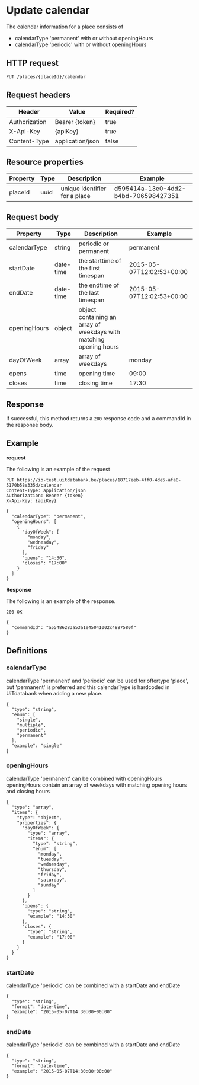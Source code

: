 ---
---

# Update calendar

The calendar information for a place consists of
- calendarType 'permanent' with or without openingHours
- calendarType 'periodic' with or without openingHours


## HTTP request

```
PUT /places/{placeId}/calendar
```

## Request headers

| Header        | Value            | Required? |
| ------------- | ---------------- | --------- |
| Authorization | Bearer {token}   | true      |
| X-Api-Key     | {apiKey}         | true      |
| Content-Type  | application/json | false     |

## Resource properties

| Property	| Type | Description | Example |
|--|--|--|--|
| placeId	| uuid | unique identifier for a place | d595414a-13e0-4dd2-b4bd-706598427351 |

## Request body

| Property	| Type | Description | Example |
|--|--|--|--|
| calendarType | string | periodic or permanent | permanent |
| startDate | date-time | the starttime of the first timespan | 2015-05-07T12:02:53+00:00 |
| endDate | date-time | the endtime of the last timespan | 2015-05-07T12:02:53+00:00 |
| openingHours | object | object containing an array of weekdays with matching opening hours |  |
| dayOfWeek | array | array of weekdays | monday |
| opens | time | opening time | 09:00 |
| closes | time | closing time | 17:30 |

## Response

If successful, this method returns a `200` response code and a commandId in the response body.

## Example

**request**

The following is an example of the request

```
PUT https://io-test.uitdatabank.be/places/18717eeb-4ff0-4de5-afa8-5170b58e335d/calendar
Content-Type: application/json
Authorization: Bearer {token}
X-Api-Key: {apiKey}

{
  "calendarType": "permanent",
  "openingHours": [
    {
      "dayOfWeek": [
        "monday",
        "wednesday",
        "friday"
      ],
      "opens": "14:30",
      "closes": "17:00"
    }
  ]
}
```

**Response**

The following is an example of the response.

```
200 OK

{
  "commandId": "a55486283a53a1e45041002c4887580f"
}
```

## Definitions

### calendarType

calendarType 'permanent' and 'periodic' can be used for offertype 'place', but 'permanent' is preferred and this calendarType is hardcoded in UiTdatabank when adding a new place.

```
{
  "type": "string",
  "enum": [
    "single",
    "multiple",
    "periodic",
    "permanent"
  ],
  "example": "single"
}
```

### openingHours

calendarType 'permanent' can be combined with openingHours
openingHours contain an array of weekdays with matching opening hours and closing hours

```
{
  "type": "array",
  "items": {
    "type": "object",
    "properties": {
      "dayOfWeek": {
        "type": "array",
        "items": {
          "type": "string",
          "enum": [
            "monday",
            "tuesday",
            "wednesday",
            "thursday",
            "friday",
            "saturday",
            "sunday"
          ]
        }
      },
      "opens": {
        "type": "string",
        "example": "14:30"
      },
      "closes": {
        "type": "string",
        "example": "17:00"
      }
    }
  }
}
```

### startDate

calendarType 'periodic' can be combined with a startDate and endDate

```
{
  "type": "string",
  "format": "date-time",
  "example": "2015-05-07T14:30:00+00:00"
}
```

### endDate

calendarType 'periodic' can be combined with a startDate and endDate


```
{
  "type": "string",
  "format": "date-time",
  "example": "2015-05-07T14:30:00+00:00"
}
```
